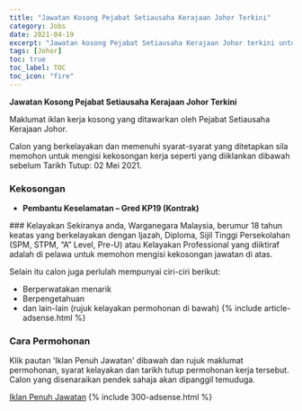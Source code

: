 ```yaml
---
title: "Jawatan Kosong Pejabat Setiausaha Kerajaan Johor Terkini" 
category: Jobs 
date: 2021-04-19 
excerpt: "Jawatan kosong Pejabat Setiausaha Kerajaan Johor terkini untuk kekosongan Pembantu Keselamatan – Gred KP19 (Kontrak)" 
tags: [Johor] 
toc: true 
toc_label: TOC 
toc_icon: "fire" 
--- 
```


**Jawatan Kosong Pejabat Setiausaha Kerajaan Johor Terkini**

Maklumat iklan kerja kosong yang ditawarkan oleh Pejabat Setiausaha Kerajaan Johor. 

Calon yang berkelayakan dan memenuhi syarat-syarat yang ditetapkan sila memohon untuk mengisi kekosongan kerja seperti yang diiklankan dibawah sebelum Tarikh Tutup: 02 Mei 2021. 
### Kekosongan 
<ul>
<li>
<p><b>Pembantu Keselamatan &#8211; Gred KP19 (Kontrak)&#160;</b></p>
</li>
</ul> 
### Kelayakan 
Sekiranya anda, Warganegara Malaysia, berumur 18 tahun keatas yang berkelayakan dengan Ijazah, Diploma, Sijil Tinggi Persekolahan (SPM, STPM, “A” Level, Pre-U) atau Kelayakan Professional yang diiktiraf adalah di pelawa untuk memohon mengisi kekosongan jawatan di atas.

Selain itu calon juga perlulah mempunyai ciri-ciri berikut:
- Berperwatakan menarik
- Berpengetahuan
- dan lain-lain (rujuk kelayakan permohonan di bawah) 
{% include article-adsense.html %} 
### Cara Permohonan 
Klik pautan 'Iklan Penuh Jawatan' dibawah dan rujuk maklumat permohonan, syarat kelayakan dan tarikh tutup permohonan kerja tersebut.
Calon yang disenaraikan pendek sahaja akan dipanggil temuduga.

<a href="https://www.johor.gov.my/archives/7221?fbclid=IwAR0xK4etUFaejvCfkWo8V-ZTkaHtbXw5yf5XLlDpHYNGBqqbjYoGq-R2l58" class="btn btn--info" target="_blank" rel="nofollow noopenner">Iklan Penuh Jawatan</a> 
{% include 300-adsense.html %} 